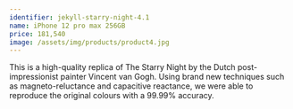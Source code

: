 ```yaml
---
identifier: jekyll-starry-night-4.1
name: iPhone 12 pro max 256GB
price: 181,540
image: /assets/img/products/product4.jpg
---
```


This is a high-quality replica of The Starry Night by the Dutch post-impressionist painter Vincent van Gogh. Using brand new techniques such as magneto-reluctance and capacitive reactance, we were able to reproduce the original colours with a 99.99% accuracy.


